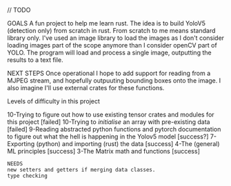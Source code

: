 // TODO


GOALS
A fun project to help me learn rust. The idea is to build YoloV5 (detection only) from scratch in rust. From scratch to me means standard library only.
I've used an image library to load the images as I don't consider loading images part of the scope anymore than I consider openCV part of YOLO.
The program will load and process a single image, outputting the results to a text file. 

NEXT STEPS
Once operational I hope to add support for reading from a MJPEG stream, and hopefully outpuuting bounding boxes onto the image. I also imagine I'll use external crates for these functions. 



Levels of difficulty in this project

10-Trying to figure out how to use existing tensor crates and modules for this project [failed]
10-Trying to *initialise* an array with pre-existing data [failed]
9-Reading abstracted python functions and pytorch documentation to figure out what the hell is happening in the Yolov5 model [success?]
7-Exporting (python) and importing (rust) the data [success]
4-The  (general) ML principles   [success]
3-The Matrix math and functions [success]


    
    NEEDS
    new setters and getters if merging data classes.
    type checking
    